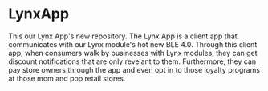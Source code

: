 # LynxApp
This our Lynx App's new repository. The Lynx App is a client app that communicates with our Lynx module's hot new BLE 4.0. Through this client app, when consumers walk by businesses with Lynx modules, they can get discount notifications that are only revelant to them. Furthermore, they can pay store owners through the app and even opt in to those loyalty programs at those mom and pop retail stores.  
